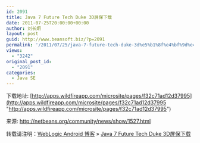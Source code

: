 ```yaml
---
id: 2091
title: Java 7 Future Tech Duke 3D屏保下载
date: 2011-07-25T20:00:00+00:00
author: 刘长炯
layout: post
guid: http://www.beansoft.biz/?p=2091
permalink: '/2011/07/25/java-7-future-tech-duke-3d%e5%b1%8f%e4%bf%9d%e4%b8%8b%e8%bd%bd/'
views:
  - "3242"
original_post_id:
  - "2091"
categories:
  - Java SE
---
```

下载地址: [http://apps.wildfireapp.com/microsite/pages/f32c71ad12d37995](http://apps.wildfireapp.com/microsite/pages/f32c71ad12d37995 "http://apps.wildfireapp.com/microsite/pages/f32c71ad12d37995")

来源: <http://netbeans.org/community/news/show/1527.html>

转载请注明：[WebLogic Android 博客](http://www.beansoft.biz) &raquo; [Java 7 Future Tech Duke 3D屏保下载](http://www.beansoft.biz/2011/07/25/java-7-future-tech-duke-3d%e5%b1%8f%e4%bf%9d%e4%b8%8b%e8%bd%bd/)